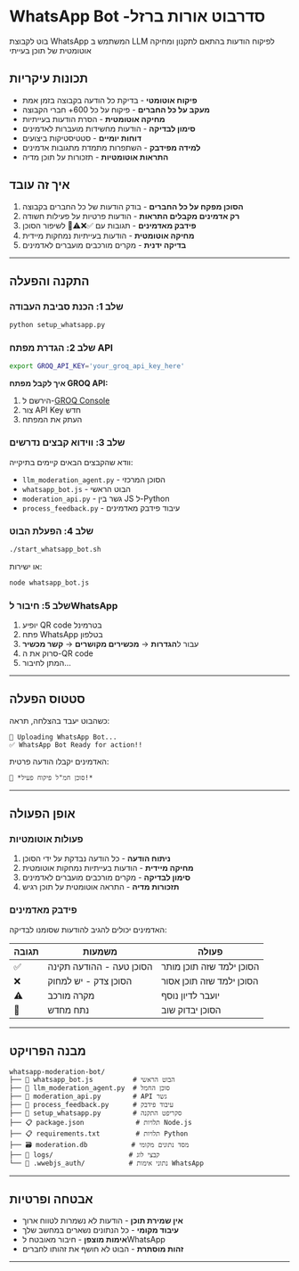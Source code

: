 # WhatsApp Bot -סדרבוט אורות ברזל 

בוט לקבוצת WhatsApp המשתמש ב LLM לפיקוח הודעות בהתאם לתקנון ומחיקה אוטומטית של תוכן בעייתי

## תכונות עיקריות

- **פיקוח אוטומטי** - בדיקת כל הודעה בקבוצה בזמן אמת
- **מעקב על כל החברים** - פיקוח על כל 600+ חברי הקבוצה
- **מחיקה אוטומטית** - הסרת הודעות בעייתיות
- **סימון לבדיקה** - הודעות מחשידות מועברות לאדמינים
- **דוחות יומיים** - סטטיסטיקות ביצועים
- **למידה מפידבק** - השתפרות מתמדת מתגובות אדמינים
- **התראות אוטומטיות** - תזכורות על תוכן מדיה

## איך זה עובד

1. **הסוכן מפקח על כל החברים** - בודק הודעות של כל החברים בקבוצה
2. **רק אדמינים מקבלים התראות** - הודעות פרטיות על פעילות חשודה
3. **פידבק מאדמינים** - תגובות עם ✅❌⚠️🔄 לשיפור הסוכן
4. **מחיקה אוטומטית** - הודעות בעייתיות נמחקות מיידית
5. **בדיקה ידנית** - מקרים מורכבים מועברים לאדמינים

---

## התקנה והפעלה

### שלב 1: הכנת סביבת העבודה

```bash
python setup_whatsapp.py
```

### שלב 2: הגדרת מפתח API

```bash
export GROQ_API_KEY='your_groq_api_key_here'
```

**איך לקבל מפתח GROQ API:**
1. הירשם ל-[GROQ Console](https://console.groq.com)
2. צור API Key חדש
3. העתק את המפתח

### שלב 3: ווידוא קבצים נדרשים

וודא שהקבצים הבאים קיימים בתיקייה:
-  `llm_moderation_agent.py` - הסוכן המרכזי
-  `whatsapp_bot.js` - הבוט הראשי
-  `moderation_api.py` - גשר בין JS ל-Python
-  `process_feedback.py` - עיבוד פידבק מאדמינים

### שלב 4: הפעלת הבוט

```bash
./start_whatsapp_bot.sh
```

או ישירות:
```bash
node whatsapp_bot.js
```

### שלב 5: חיבור לWhatsApp

1. יופיע QR code בטרמינל
2. פתח WhatsApp בטלפון
3. עבור ל**הגדרות** → **מכשירים מקושרים** → **קשר מכשיר**
4. סרוק את ה-QR code
5. המתן לחיבור...

---

## סטטוס הפעלה

כשהבוט יעבד בהצלחה, תראה:

```
🤖 Uploading WhatsApp Bot...
✅ WhatsApp Bot Ready for action!!
```

האדמינים יקבלו הודעה פרטית:
```
🤖 *סוכן חמ"ל פיקוח פעיל!*
```

---

## אופן הפעולה

### פעולות אוטומטיות

1. **ניתוח הודעה** - כל הודעה נבדקת על ידי הסוכן
2. **מחיקה מיידית** - הודעות בעייתיות נמחקות אוטומטית
3. **סימון לבדיקה** - מקרים מורכבים מועברים לאדמינים
4. **תזכורות מדיה** - התראה אוטומטית על תוכן רגיש

### פידבק מאדמינים

האדמינים יכולים להגיב להודעות שסומנו לבדיקה:

| תגובה | משמעות | פעולה |
|--------|---------|-------|
| ✅ | הסוכן טעה - ההודעה תקינה | הסוכן ילמד שזה תוכן מותר |
| ❌ | הסוכן צדק - יש למחוק | הסוכן ילמד שזה תוכן אסור |
| ⚠️ | מקרה מורכב | יועבר לדיון נוסף |
| 🔄 | נתח מחדש | הסוכן יבדוק שוב |



---

##  מבנה הפרויקט

```
whatsapp-moderation-bot/
├── 📄 whatsapp_bot.js          # הבוט הראשי
├── 🐍 llm_moderation_agent.py  # סוכן החמל
├── 🐍 moderation_api.py        # API גשר
├── 🐍 process_feedback.py      # עיבוד פידבק
├── 🐍 setup_whatsapp.py        # סקריפט התקנה
├── 📋 package.json             # תלויות Node.js
├── 📋 requirements.txt         # תלויות Python
├── 🗃️ moderation.db           # מסד נתונים מקומי
├── 📁 logs/                   # קבצי לוג
└── 📁 .wwebjs_auth/           # נתוני אימות WhatsApp
```

---

##  אבטחה ופרטיות

-  **אין שמירת תוכן** - הודעות לא נשמרות לטווח ארוך
-  **עיבוד מקומי** - כל הנתונים נשארים במחשב שלך
-  **אימות מוצפן** - חיבור מאובטח לWhatsApp
-  **זהות מוסתרת** - הבוט לא חושף את זהותו לחברים

---
